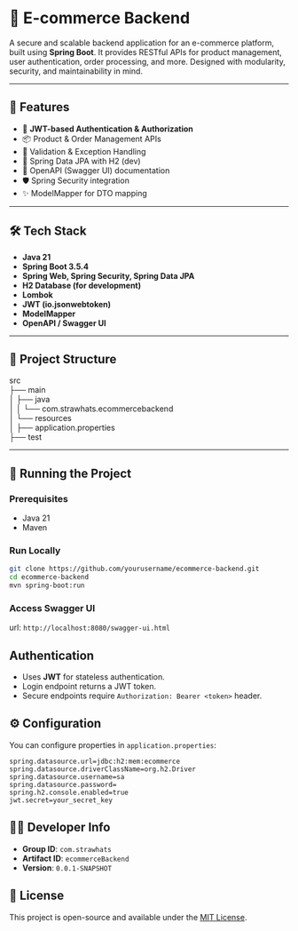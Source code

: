 # 🛒 E-commerce Backend

A secure and scalable backend application for an e-commerce platform, built using **Spring Boot**. It provides RESTful APIs for product management, user authentication, order processing, and more. Designed with modularity, security, and maintainability in mind.

---

## 🚀 Features

- 🔐 **JWT-based Authentication & Authorization**
- 📦 Product & Order Management APIs
- 🧾 Validation & Exception Handling
- 🧰 Spring Data JPA with H2 (dev)
- 📖 OpenAPI (Swagger UI) documentation
- 🛡️ Spring Security integration
- ✨ ModelMapper for DTO mapping

---

## 🛠️ Tech Stack

- **Java 21**
- **Spring Boot 3.5.4**
- **Spring Web, Spring Security, Spring Data JPA**
- **H2 Database (for development)**
- **Lombok**
- **JWT (io.jsonwebtoken)**
- **ModelMapper**
- **OpenAPI / Swagger UI**

---

## 📂 Project Structure

src  
├── main  
│ ├── java  
│ │ └── com.strawhats.ecommercebackend  
│ └── resources  
│ ├── application.properties  
├── test  


---

## 🧪 Running the Project

### Prerequisites

- Java 21
- Maven

### Run Locally

```bash
git clone https://github.com/yourusername/ecommerce-backend.git
cd ecommerce-backend
mvn spring-boot:run
```

### Access Swagger UI

url: `http://localhost:8080/swagger-ui.html`

## Authentication

- Uses **JWT** for stateless authentication.
- Login endpoint returns a JWT token.
- Secure endpoints require `Authorization: Bearer <token>` header.

## ⚙️ Configuration

You can configure properties in `application.properties`:

```properties
spring.datasource.url=jdbc:h2:mem:ecommerce
spring.datasource.driverClassName=org.h2.Driver
spring.datasource.username=sa
spring.datasource.password=
spring.h2.console.enabled=true
jwt.secret=your_secret_key
```

## 🧑‍💻 Developer Info

- **Group ID**: `com.strawhats`
- **Artifact ID**: `ecommerceBackend`
- **Version**: `0.0.1-SNAPSHOT`

## 📃 License

This project is open-source and available under the [MIT License](./LICENSE).
